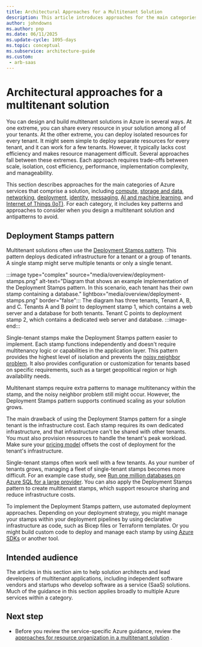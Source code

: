 ```yaml
---
title: Architectural Approaches for a Multitenant Solution
description: This article introduces approaches for the main categories of Azure services that you can consider when you plan a multitenant architecture.
author: johndowns
ms.author: pnp
ms.date: 06/11/2025
ms.update-cycle: 1095-days
ms.topic: conceptual
ms.subservice: architecture-guide
ms.custom:
 - arb-saas
---
```


# Architectural approaches for a multitenant solution

You can design and build multitenant solutions in Azure in several ways. At one extreme, you can share every resource in your solution among all of your tenants. At the other extreme, you can deploy isolated resources for every tenant. It might seem simple to deploy separate resources for every tenant, and it can work for a few tenants. However, it typically lacks cost efficiency and makes resource management difficult. Several approaches fall between these extremes. Each approach requires trade-offs between scale, isolation, cost efficiency, performance, implementation complexity, and manageability.

This section describes approaches for the main categories of Azure services that comprise a solution, including [compute](compute.md), [storage and data](storage-data.yml), [networking](networking.md), [deployment](deployment-configuration.yml), [identity](identity.md), [messaging](messaging.md), [AI and machine learning](ai-ml.md), and [Internet of Things (IoT)](iot.md). For each category, it includes key patterns and approaches to consider when you design a multitenant solution and antipatterns to avoid.

## Deployment Stamps pattern

Multitenant solutions often use the [Deployment Stamps pattern](../../../patterns/deployment-stamp.yml). This pattern deploys dedicated infrastructure for a tenant or a group of tenants. A single stamp might serve multiple tenants or only a single tenant.

:::image type="complex" source="media/overview/deployment-stamps.png" alt-text="Diagram that shows an example implementation of the Deployment Stamps pattern. In this scenario, each tenant has their own stamp containing a database." lightbox="media/overview/deployment-stamps.png" border="false":::
The diagram has three tenants, Tenant A, B, and C. Tenants A and B point to deployment stamp 1, which contains a web server and a database for both tenants. Tenant C points to deployment stamp 2, which contains a dedicated web server and database.
:::image-end:::

Single-tenant stamps make the Deployment Stamps pattern easier to implement. Each stamp functions independently and doesn't require multitenancy logic or capabilities in the application layer. This pattern provides the highest level of isolation and prevents the [noisy neighbor problem](../../../antipatterns/noisy-neighbor/noisy-neighbor.yml). It also provides configuration or customization for tenants based on specific requirements, such as a target geopolitical region or high availability needs.

Multitenant stamps require extra patterns to manage multitenancy within the stamp, and the noisy neighbor problem still might occur. However, the Deployment Stamps pattern supports continued scaling as your solution grows.

The main drawback of using the Deployment Stamps pattern for a single tenant is the infrastructure cost. Each stamp requires its own dedicated infrastructure, and that infrastructure can't be shared with other tenants. You must also provision resources to handle the tenant's peak workload. Make sure your [pricing model](../considerations/pricing-models.md) offsets the cost of deployment for the tenant's infrastructure.

Single-tenant stamps often work well with a few tenants. As your number of tenants grows, managing a fleet of single-tenant stamps becomes more difficult. For an example case study, see [Run one million databases on Azure SQL for a large provider](https://devblogs.microsoft.com/azure-sql/running-1m-databases-on-azure-sql-for-a-large-saas-provider-microsoft-dynamics-365-and-power-platform). You can also apply the Deployment Stamps pattern to create multitenant stamps, which support resource sharing and reduce infrastructure costs.

To implement the Deployment Stamps pattern, use automated deployment approaches. Depending on your deployment strategy, you might manage your stamps within your deployment pipelines by using declarative infrastructure as code, such as Bicep files or Terraform templates. Or you might build custom code to deploy and manage each stamp by using [Azure SDKs](/dotnet/azure/sdk/azure-sdk-for-dotnet) or another tool.

## Intended audience

The articles in this section aim to help solution architects and lead developers of multitenant applications, including independent software vendors and startups who develop software as a service (SaaS) solutions. Much of the guidance in this section applies broadly to multiple Azure services within a category.

## Next step

- Before you review the service-specific Azure guidance, review the [approaches for resource organization in a multitenant solution](resource-organization.yml) .

